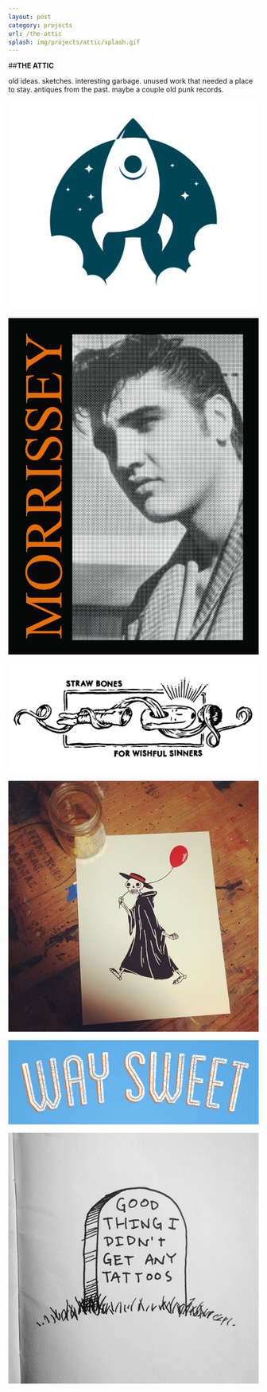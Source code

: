 ```yaml
---
layout: post
category: projects
url: /the-attic
splash: img/projects/attic/splash.gif
---
```


##**THE ATTIC**

old ideas. sketches. interesting garbage. unused work that needed a place to stay. antiques from the past. maybe a couple old punk records.

![rocket](../img/projects/attic/rocket.jpg)

![the-king-is-dead](../img/projects/attic/morrisselvis.jpg)

![straw-bones](../img/projects/attic/straw-bones.jpg)

![death-balloon](../img/projects/attic/death-takes-a-stroll.jpg)

<a href="http://www.waysweet.com"><img src="../img/projects/attic/way-sweet.jpg" /></a>

![tattoombstone](../img/projects/attic/tattoombstone.jpg)